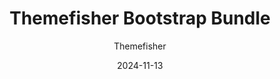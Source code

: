 ---
title: Themefisher Bootstrap Bundle
image: "/bundles/themefisher-bootstrap-bundle.png"
author: Themefisher
author_link: "https://themefisher.com/"
description: ""
date: 2024-11-13
price: $39
regular_price: $199
purchase_link: "https://themefisher.com/deals"
features:
- "14+ Themes"
- "Premium Support"
- "Unlimited Projects"
- "Upcoming Themes"
---